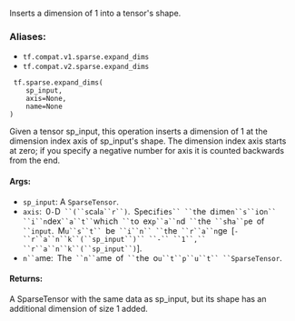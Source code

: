 
Inserts a dimension of 1 into a tensor's shape.
### Aliases:
- `tf.compat.v1.sparse.expand_dims`
- `tf.compat.v2.sparse.expand_dims`

```
 tf.sparse.expand_dims(
    sp_input,
    axis=None,
    name=None
)
```

Given a tensor sp_input, this operation inserts a dimension of 1 at the dimension index axis of sp_input's shape. The dimension index axis starts at zero; if you specify a negative number for axis it is counted backwards from the end.
#### Args:
- `sp_input`: A `SparseTensor`.
- `axis`:` `0`-`D` ``(``s`c`a`l`a``r``)`.` `S`p`ec`i`f`i`e`s`` ``t`he` `d`i`me`n``s``i`o`n`` ``i``n`dex` ``a``t`` `wh`i`ch` ``t`o` `ex`p``a``n`d` ``t`he` ``s`h`a``p`e` `of` ``input`.` `M`u``s``t`` `be` ``i``n`` ``t`he` ``r``a``n`ge` `[`-``r``a``n``k``(``sp_input``)`` ``-`` ``1``,`` ``r``a``n``k``(``sp_input``)`].
- `n``a`me:` `The` ``n``a`me` `of` ``t`he` `o`u``t``p``u``t`` ``SparseTensor`.
#### Returns:

A SparseTensor with the same data as sp_input, but its shape has an additional dimension of size 1 added.
